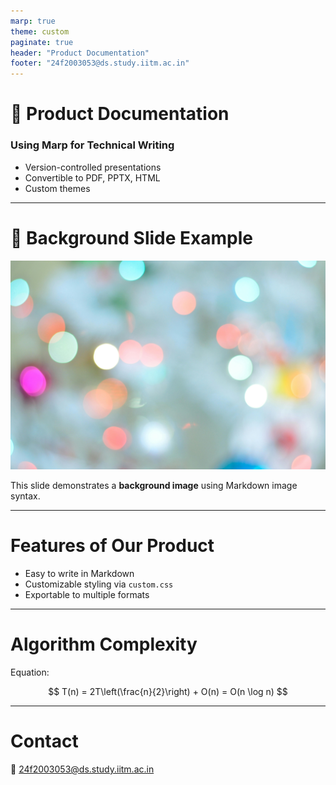 ```yaml
---
marp: true
theme: custom
paginate: true
header: "Product Documentation"
footer: "24f2003053@ds.study.iitm.ac.in"
---
```


# 🚀 Product Documentation  
### Using Marp for Technical Writing  

- Version-controlled presentations  
- Convertible to PDF, PPTX, HTML  
- Custom themes  

---

# 🌄 Background Slide Example
![bg](images/background.jpg)

This slide demonstrates a **background image** using Markdown image syntax.

---

# Features of Our Product

- Easy to write in Markdown  
- Customizable styling via `custom.css`  
- Exportable to multiple formats  

---

# Algorithm Complexity

Equation:

$$
T(n) = 2T\left(\frac{n}{2}\right) + O(n) = O(n \log n)
$$

---

# Contact

📧 24f2003053@ds.study.iitm.ac.in
